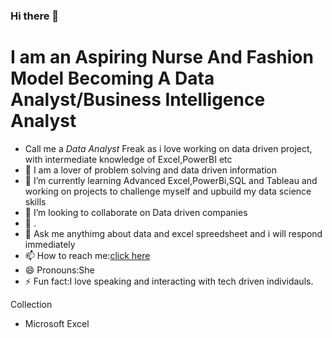 ### Hi there 👋

# **I am an Aspiring Nurse And Fashion Model Becoming A Data Analyst/Business Intelligence Analyst**
* Call me a *Data Analyst* Freak as i love working on data driven project, with intermediate knowledge of Excel,PowerBI etc
* 🔭 I am a lover of problem solving and data driven information
* 🤔 I’m currently learning Advanced Excel,PowerBi,SQL and Tableau and working on projects to challenge myself and upbuild my data science skills
* 👯 I’m looking to collaborate on Data driven companies 
* 🤔 .
* 💬 Ask me anythimg about data and excel spreedsheet and i will respond immediately
* 📫 How to reach me:[click here ](https://www.linkedin.com/in/amarachi-jeremiah-74ba112a7/)
* 😄 Pronouns:She
* ⚡ Fun fact:I love speaking and interacting with tech driven individauls.


Collection

* Microsoft Excel
